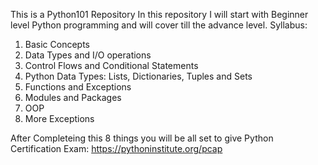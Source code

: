 This is a Python101 Repository
In this repository I will start with Beginner level Python programming and will cover till the advance level.
Syllabus:

1. Basic Concepts
2. Data Types and I/O operations
3. Control Flows and Conditional Statements
4. Python Data Types: Lists, Dictionaries, Tuples and Sets
5. Functions and Exceptions
6. Modules and Packages
7. OOP
8. More Exceptions

After Completeing this 8 things you will be all set to give Python Certification Exam: https://pythoninstitute.org/pcap
